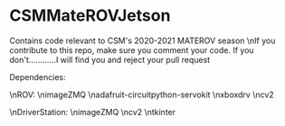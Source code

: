 # CSMMateROVJetson
Contains code relevant to CSM's 2020-2021 MATEROV season
\nIf you contribute to this repo, make sure you comment your code. If you don't............I will find you and reject your pull request

Dependencies:

\nROV:
\nimageZMQ
\nadafruit-circuitpython-servokit
\nxboxdrv
\ncv2

\nDriverStation:
\nimageZMQ
\ncv2
\ntkinter
